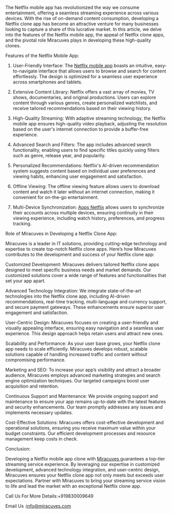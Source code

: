 The Netflix mobile app has revolutionized the way we consume entertainment, offering a seamless streaming experience across various devices. With the rise of on-demand content consumption, developing a Netflix clone app has become an attractive venture for many businesses looking to capture a share of this lucrative market. In this article, we delve into the features of the Netflix mobile app, the appeal of Netflix clone apps, and the pivotal role Miracuves plays in developing these high-quality clones.

Features of the Netflix Mobile App:

1. User-Friendly Interface:
The <a href="https://miracuves.com/solutions/netflix-clone/">Netflix mobile app</a> boasts an intuitive, easy-to-navigate interface that allows users to browse and search for content effortlessly. The design is optimized for a seamless user experience across smartphones and tablets.

2. Extensive Content Library:
Netflix offers a vast array of movies, TV shows, documentaries, and original productions. Users can explore content through various genres, create personalized watchlists, and receive tailored recommendations based on their viewing history.

3. High-Quality Streaming:
With adaptive streaming technology, the Netflix mobile app ensures high-quality video playback, adjusting the resolution based on the user's internet connection to provide a buffer-free experience.

4. Advanced Search and Filters:
The app includes advanced search functionality, enabling users to find specific titles quickly using filters such as genre, release year, and popularity.

5. Personalized Recommendations:
Netflix's AI-driven recommendation system suggests content based on individual user preferences and viewing habits, enhancing user engagement and satisfaction.

6. Offline Viewing:
The offline viewing feature allows users to download content and watch it later without an internet connection, making it convenient for on-the-go entertainment.

7. Multi-Device Synchronization:
<a href="https://miracuves.com/product/netflix-clone-script/">Apps Netflix</a> allows users to synchronize their accounts across multiple devices, ensuring continuity in their viewing experience, including watch history, preferences, and progress tracking.

Role of Miracuves in Developing a Netflix Clone App:

Miracuves is a leader in IT solutions, providing cutting-edge technology and expertise to create top-notch Netflix clone apps. Here’s how Miracuves contributes to the development and success of your Netflix clone app:

Customized Development:
Miracuves delivers tailored Netflix clone apps designed to meet specific business needs and market demands. Our customized solutions cover a wide range of features and functionalities that set your app apart.

Advanced Technology Integration:
We integrate state-of-the-art technologies into the Netflix clone app, including AI-driven recommendations, real-time tracking, multi-language and currency support, and secure payment gateways. These enhancements ensure superior user engagement and satisfaction.

User-Centric Design:
Miracuves focuses on creating a user-friendly and visually appealing interface, ensuring easy navigation and a seamless user experience. This design approach helps retain users and attract new ones.

Scalability and Performance:
As your user base grows, your Netflix clone app needs to scale efficiently. Miracuves develops robust, scalable solutions capable of handling increased traffic and content without compromising performance.

Marketing and SEO:
To increase your app’s visibility and attract a broader audience, Miracuves employs advanced marketing strategies and search engine optimization techniques. Our targeted campaigns boost user acquisition and retention.

Continuous Support and Maintenance:
We provide ongoing support and maintenance to ensure your app remains up-to-date with the latest features and security enhancements. Our team promptly addresses any issues and implements necessary updates.

Cost-Effective Solutions:
Miracuves offers cost-effective development and operational solutions, ensuring you receive maximum value within your budget constraints. Our efficient development processes and resource management keep costs in check.

Conclusion:

Developing a Netflix mobile app clone with <a href="https://miracuves.com">Miracuves </a>guarantees a top-tier streaming service experience. By leveraging our expertise in customized development, advanced technology integration, and user-centric design, Miracuves ensures your Netflix clone app not only meets but exceeds user expectations. Partner with Miracuves to bring your streaming service vision to life and lead the market with an exceptional Netflix clone app.

 Call Us For More Details:+919830009649

Email Us :info@miracuves.com
